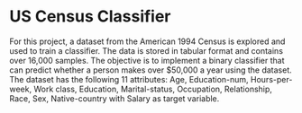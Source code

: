 # US Census Classifier

For this project, a dataset from the American 1994 Census is explored and used to train a classifier. The data is stored in tabular format and contains over 16,000 samples.
The objective is to implement a binary classifier that can predict whether a person makes over $50,000 a year using the dataset.
The dataset has the following 11 attributes: Age, Education-num, Hours-per-week, Work class, Education, Marital-status, Occupation, Relationship, Race, Sex, Native-country with Salary as target variable.